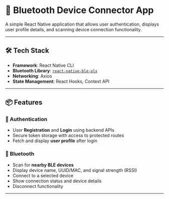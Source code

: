 # 📲 Bluetooth Device Connector App

A simple React Native application that allows user authentication, displays user profile details, and  scanning device connection functionality.

---

## 🛠 Tech Stack

- **Framework**: React Native CLI
- **Bluetooth Library**: [`react-native-ble-plx`](https://github.com/dotintent/react-native-ble-plx)
- **Networking**: Axios
- **State Management**: React Hooks, Context API

---

## 📦 Features

### 🔐 Authentication

- User **Registration** and **Login** using backend APIs
- Secure token storage with access to protected routes
- Fetch and display **user profile** after login

### 📡 Bluetooth

- Scan for **nearby BLE devices**
- Display device name, UUID/MAC, and signal strength (RSSI)
- Connect to a selected device
- Show connection status and device details
- Disconnect functionality

---


